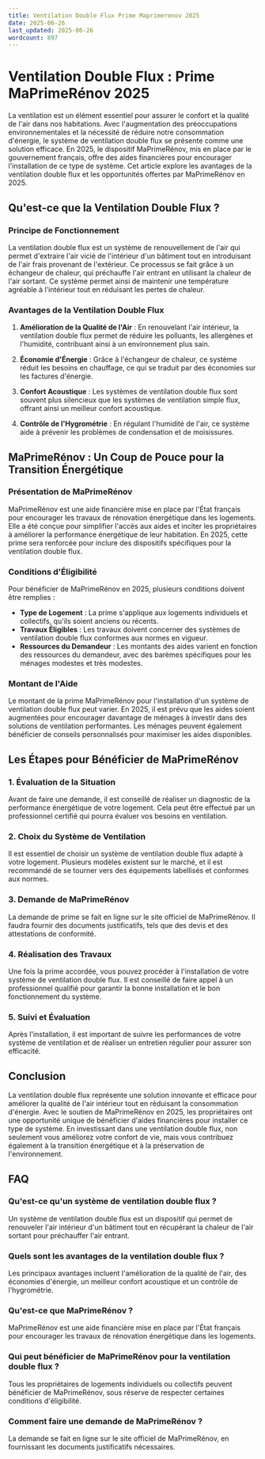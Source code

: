 ```yaml
---
title: Ventilation Double Flux Prime Maprimerenov 2025
date: 2025-06-26
last_updated: 2025-06-26
wordcount: 897
---
```


# Ventilation Double Flux : Prime MaPrimeRénov 2025

La ventilation est un élément essentiel pour assurer le confort et la qualité de l'air dans nos habitations. Avec l'augmentation des préoccupations environnementales et la nécessité de réduire notre consommation d'énergie, le système de ventilation double flux se présente comme une solution efficace. En 2025, le dispositif MaPrimeRénov, mis en place par le gouvernement français, offre des aides financières pour encourager l'installation de ce type de système. Cet article explore les avantages de la ventilation double flux et les opportunités offertes par MaPrimeRénov en 2025.

## Qu'est-ce que la Ventilation Double Flux ?

### Principe de Fonctionnement

La ventilation double flux est un système de renouvellement de l'air qui permet d'extraire l'air vicié de l'intérieur d'un bâtiment tout en introduisant de l'air frais provenant de l'extérieur. Ce processus se fait grâce à un échangeur de chaleur, qui préchauffe l'air entrant en utilisant la chaleur de l'air sortant. Ce système permet ainsi de maintenir une température agréable à l'intérieur tout en réduisant les pertes de chaleur.

### Avantages de la Ventilation Double Flux

1. **Amélioration de la Qualité de l'Air** : En renouvelant l'air intérieur, la ventilation double flux permet de réduire les polluants, les allergènes et l'humidité, contribuant ainsi à un environnement plus sain.

2. **Économie d'Énergie** : Grâce à l'échangeur de chaleur, ce système réduit les besoins en chauffage, ce qui se traduit par des économies sur les factures d'énergie.

3. **Confort Acoustique** : Les systèmes de ventilation double flux sont souvent plus silencieux que les systèmes de ventilation simple flux, offrant ainsi un meilleur confort acoustique.

4. **Contrôle de l'Hygrométrie** : En régulant l'humidité de l'air, ce système aide à prévenir les problèmes de condensation et de moisissures.

## MaPrimeRénov : Un Coup de Pouce pour la Transition Énergétique

### Présentation de MaPrimeRénov

MaPrimeRénov est une aide financière mise en place par l'État français pour encourager les travaux de rénovation énergétique dans les logements. Elle a été conçue pour simplifier l'accès aux aides et inciter les propriétaires à améliorer la performance énergétique de leur habitation. En 2025, cette prime sera renforcée pour inclure des dispositifs spécifiques pour la ventilation double flux.

### Conditions d'Éligibilité

Pour bénéficier de MaPrimeRénov en 2025, plusieurs conditions doivent être remplies :

- **Type de Logement** : La prime s'applique aux logements individuels et collectifs, qu'ils soient anciens ou récents.
- **Travaux Éligibles** : Les travaux doivent concerner des systèmes de ventilation double flux conformes aux normes en vigueur.
- **Ressources du Demandeur** : Les montants des aides varient en fonction des ressources du demandeur, avec des barèmes spécifiques pour les ménages modestes et très modestes.

### Montant de l'Aide

Le montant de la prime MaPrimeRénov pour l'installation d'un système de ventilation double flux peut varier. En 2025, il est prévu que les aides soient augmentées pour encourager davantage de ménages à investir dans des solutions de ventilation performantes. Les ménages peuvent également bénéficier de conseils personnalisés pour maximiser les aides disponibles.

## Les Étapes pour Bénéficier de MaPrimeRénov

### 1. Évaluation de la Situation

Avant de faire une demande, il est conseillé de réaliser un diagnostic de la performance énergétique de votre logement. Cela peut être effectué par un professionnel certifié qui pourra évaluer vos besoins en ventilation.

### 2. Choix du Système de Ventilation

Il est essentiel de choisir un système de ventilation double flux adapté à votre logement. Plusieurs modèles existent sur le marché, et il est recommandé de se tourner vers des équipements labellisés et conformes aux normes.

### 3. Demande de MaPrimeRénov

La demande de prime se fait en ligne sur le site officiel de MaPrimeRénov. Il faudra fournir des documents justificatifs, tels que des devis et des attestations de conformité.

### 4. Réalisation des Travaux

Une fois la prime accordée, vous pouvez procéder à l'installation de votre système de ventilation double flux. Il est conseillé de faire appel à un professionnel qualifié pour garantir la bonne installation et le bon fonctionnement du système.

### 5. Suivi et Évaluation

Après l'installation, il est important de suivre les performances de votre système de ventilation et de réaliser un entretien régulier pour assurer son efficacité.

## Conclusion

La ventilation double flux représente une solution innovante et efficace pour améliorer la qualité de l'air intérieur tout en réduisant la consommation d'énergie. Avec le soutien de MaPrimeRénov en 2025, les propriétaires ont une opportunité unique de bénéficier d'aides financières pour installer ce type de système. En investissant dans une ventilation double flux, non seulement vous améliorez votre confort de vie, mais vous contribuez également à la transition énergétique et à la préservation de l'environnement.

## FAQ

### Qu'est-ce qu'un système de ventilation double flux ?

Un système de ventilation double flux est un dispositif qui permet de renouveler l'air intérieur d'un bâtiment tout en récupérant la chaleur de l'air sortant pour préchauffer l'air entrant.

### Quels sont les avantages de la ventilation double flux ?

Les principaux avantages incluent l'amélioration de la qualité de l'air, des économies d'énergie, un meilleur confort acoustique et un contrôle de l'hygrométrie.

### Qu'est-ce que MaPrimeRénov ?

MaPrimeRénov est une aide financière mise en place par l'État français pour encourager les travaux de rénovation énergétique dans les logements.

### Qui peut bénéficier de MaPrimeRénov pour la ventilation double flux ?

Tous les propriétaires de logements individuels ou collectifs peuvent bénéficier de MaPrimeRénov, sous réserve de respecter certaines conditions d'éligibilité.

### Comment faire une demande de MaPrimeRénov ?

La demande se fait en ligne sur le site officiel de MaPrimeRénov, en fournissant les documents justificatifs nécessaires.